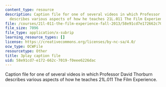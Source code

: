 ```yaml
---
content_type: resource
description: Caption file for one of several videos in which Professor David Thorburn
  describes various aspects of how he teaches 21L.011 The Film Experience.
file: /courses/21l-011-the-film-experience-fall-2013/58e91cd7e172662c7019f0eee6226dac_tg_1R6CDIa0.srt
file_size: 7096
file_type: application/x-subrip
learning_resource_types: []
license: https://creativecommons.org/licenses/by-nc-sa/4.0/
ocw_type: OCWFile
resourcetype: Other
title: 3play caption file
uid: 58e91cd7-e172-662c-7019-f0eee6226dac
---
```

Caption file for one of several videos in which Professor David Thorburn describes various aspects of how he teaches 21L.011 The Film Experience.
